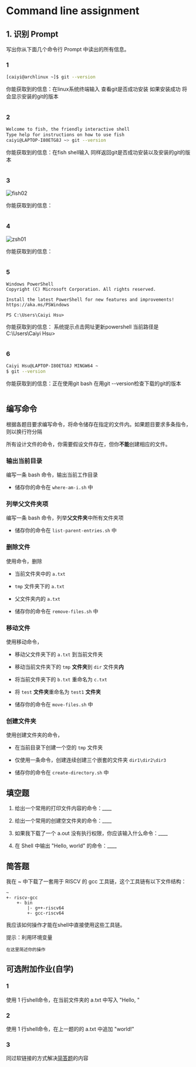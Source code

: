 # Command line assignment

## 1. 识别 Prompt

写出你从下面几个命令行 Prompt 中读出的所有信息。

### 1

```bash
[caiyi@archlinux ~]$ git --version
```

你能获取到的信息：在linux系统终端输入 查看git是否成功安装 如果安装成功 将会显示安装的git的版本

```

```

### 2

```bash
Welcome to fish, the friendly interactive shell
Type help for instructions on how to use fish
caiyi@LAPTOP-I80ETG8J ~> git --version
```

你能获取到的信息：在fish shell输入 同样返回git是否成功安装以及安装的git的版本

```

```

### 3

![fish02](./assets/fish-prompt.png)

你能获取到的信息：

```

```

### 4

![zsh01](./assets/zsh-prompt.png)

你能获取到的信息：

```

```

### 5

```ascii
Windows PowerShell
Copyright (C) Microsoft Corporation. All rights reserved.

Install the latest PowerShell for new features and improvements! https://aka.ms/PSWindows

PS C:\Users\Caiyi Hsu>
```

你能获取到的信息： 系统提示点击网址更新powershell 当前路径是C:\Users\Caiyi Hsu>

```

```

### 6

```bash
Caiyi Hsu@LAPTOP-I80ETG8J MINGW64 ~
$ git --version
```

你能获取到的信息：正在使用git bash 在用git --version检查下载的git的版本

```

```

## 编写命令

根据各题目要求编写命令，将命令储存在指定的文件内。如果题目要求多条指令，则以换行符分隔

所有设计文件的命令，你需要假设文件存在，但你**不能**创建相应的文件。

### 输出当前目录

编写一条 bash 命令，输出当前工作目录

- 储存你的命令在 `where-am-i.sh` 中

### 列举父文件夹项

编写一条 bash 命令，列举**父文件夹**中所有文件夹项

- 储存你的命令在 `list-parent-entries.sh` 中

### 删除文件

使用命令，删除

- 当前文件夹中的 `a.txt`
- `tmp` 文件夹下的 `a.txt`
- 父文件夹内的 `a.txt`

- 储存你的命令在 `remove-files.sh` 中

### 移动文件

使用移动命令，

- 移动父文件夹下的 `a.txt` 到当前文件夹
- 移动当前文件夹下的 `tmp` **文件夹**到 `dir` 文件夹**内**
- 将当前文件夹下的 `b.txt` 重命名为 `c.txt`
- 将 `test` **文件夹**重命名为 `test1` **文件夹**

- 储存你的命令在 `move-files.sh` 中

### 创建文件夹

使用创建文件夹的命令，

- 在当前目录下创建一个空的 `tmp` 文件夹
- 仅使用一条命令，创建连续创建三个嵌套的文件夹 `dir1\dir2\dir3`

- 储存你的命令在 `create-directory.sh` 中

## 填空题

1. 给出一个常用的打印文件内容的命令：____

2. 给出一个常用的创建空文件夹的命令：____

3. 如果我下载了一个 a.out 没有执行权限，你应该输入什么命令：____

4. 在 Shell 中输出 "Hello, world" 的命令：____

## 简答题

我在 ~ 中下载了一套用于 RISCV 的 gcc 工具链，这个工具链有以下文件结构：

```
~
+- riscv-gcc
    +- bin
        |- g++-riscv64
        +- gcc-riscv64
```

我应该如何操作才能在shell中直接使用这些工具链。

提示：利用环境变量

```
在这里简述你的操作
```

## 可选附加作业(自学)

### 1

使用 1 行shell命令，在当前文件夹的 a.txt 中写入 "Hello, "

### 2

使用 1 行shell命令，在上一题的的 a.txt 中追加 "world!"

### 3

同过软链接的方式解决[简答题](#简答题)的内容
